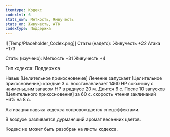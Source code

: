 ```yaml
---
itemtype: Кодекс
codexlvl: 6
stats_own: Меткость, Живучесть
stats_on: Живучесть, АТК
codextype: Поддержка
---
```

![[Temp/Placeholder_Codex.png]]
Статы (надето):
Живучесть +22
Атака +173

Статы (изучено):
Меткость +31
Живучесть +4

Тип кодекса: Поддержка


Навык
[Целительное прикосновение]
Лечение запускает [Целительное прикосновение]: каждые 3 с. восстанавливает 1460 HP союзнику с наименьшим запасом HP в радиусе 20 м. Длится 6 с. После 10 запусков [Целительного прикосновения] за 60 с. скорость чтения заклинаний +6% на 8 с.

Активация навыка кодекса сопровождается спецэффектами.

 В воздухе разливается дурманящий аромат весенних цветов.

Кодекс не может быть разобран на листы кодекса.
